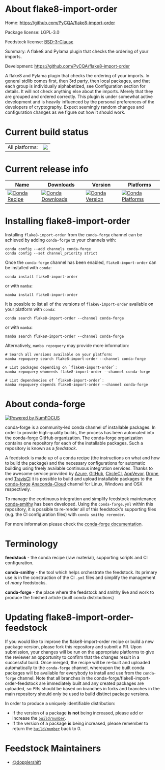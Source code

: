 About flake8-import-order
=========================

Home: https://github.com/PyCQA/flake8-import-order

Package license: LGPL-3.0

Feedstock license: [BSD-3-Clause](https://github.com/conda-forge/flake8-import-order-feedstock/blob/main/LICENSE.txt)

Summary: A flake8 and Pylama plugin that checks the ordering of your imports.

Development: https://github.com/PyCQA/flake8-import-order

A flake8 and Pylama plugin that checks the ordering of your imports.
In general stdlib comes first, then 3rd party, then local packages,
and that each group is individually alphabetized, see Configuration
section for details. It will not check anything else about the
imports. Merely that they are grouped and ordered correctly. This
plugin is under somewhat active development and is heavily influenced
by the personal preferences of the developers of cryptography. Expect
seemingly random changes and configuration changes as we figure out
how it should work.


Current build status
====================


<table><tr><td>All platforms:</td>
    <td>
      <a href="https://dev.azure.com/conda-forge/feedstock-builds/_build/latest?definitionId=2923&branchName=main">
        <img src="https://dev.azure.com/conda-forge/feedstock-builds/_apis/build/status/flake8-import-order-feedstock?branchName=main">
      </a>
    </td>
  </tr>
</table>

Current release info
====================

| Name | Downloads | Version | Platforms |
| --- | --- | --- | --- |
| [![Conda Recipe](https://img.shields.io/badge/recipe-flake8--import--order-green.svg)](https://anaconda.org/conda-forge/flake8-import-order) | [![Conda Downloads](https://img.shields.io/conda/dn/conda-forge/flake8-import-order.svg)](https://anaconda.org/conda-forge/flake8-import-order) | [![Conda Version](https://img.shields.io/conda/vn/conda-forge/flake8-import-order.svg)](https://anaconda.org/conda-forge/flake8-import-order) | [![Conda Platforms](https://img.shields.io/conda/pn/conda-forge/flake8-import-order.svg)](https://anaconda.org/conda-forge/flake8-import-order) |

Installing flake8-import-order
==============================

Installing `flake8-import-order` from the `conda-forge` channel can be achieved by adding `conda-forge` to your channels with:

```
conda config --add channels conda-forge
conda config --set channel_priority strict
```

Once the `conda-forge` channel has been enabled, `flake8-import-order` can be installed with `conda`:

```
conda install flake8-import-order
```

or with `mamba`:

```
mamba install flake8-import-order
```

It is possible to list all of the versions of `flake8-import-order` available on your platform with `conda`:

```
conda search flake8-import-order --channel conda-forge
```

or with `mamba`:

```
mamba search flake8-import-order --channel conda-forge
```

Alternatively, `mamba repoquery` may provide more information:

```
# Search all versions available on your platform:
mamba repoquery search flake8-import-order --channel conda-forge

# List packages depending on `flake8-import-order`:
mamba repoquery whoneeds flake8-import-order --channel conda-forge

# List dependencies of `flake8-import-order`:
mamba repoquery depends flake8-import-order --channel conda-forge
```


About conda-forge
=================

[![Powered by
NumFOCUS](https://img.shields.io/badge/powered%20by-NumFOCUS-orange.svg?style=flat&colorA=E1523D&colorB=007D8A)](https://numfocus.org)

conda-forge is a community-led conda channel of installable packages.
In order to provide high-quality builds, the process has been automated into the
conda-forge GitHub organization. The conda-forge organization contains one repository
for each of the installable packages. Such a repository is known as a *feedstock*.

A feedstock is made up of a conda recipe (the instructions on what and how to build
the package) and the necessary configurations for automatic building using freely
available continuous integration services. Thanks to the awesome service provided by
[Azure](https://azure.microsoft.com/en-us/services/devops/), [GitHub](https://github.com/),
[CircleCI](https://circleci.com/), [AppVeyor](https://www.appveyor.com/),
[Drone](https://cloud.drone.io/welcome), and [TravisCI](https://travis-ci.com/)
it is possible to build and upload installable packages to the
[conda-forge](https://anaconda.org/conda-forge) [Anaconda-Cloud](https://anaconda.org/)
channel for Linux, Windows and OSX respectively.

To manage the continuous integration and simplify feedstock maintenance
[conda-smithy](https://github.com/conda-forge/conda-smithy) has been developed.
Using the ``conda-forge.yml`` within this repository, it is possible to re-render all of
this feedstock's supporting files (e.g. the CI configuration files) with ``conda smithy rerender``.

For more information please check the [conda-forge documentation](https://conda-forge.org/docs/).

Terminology
===========

**feedstock** - the conda recipe (raw material), supporting scripts and CI configuration.

**conda-smithy** - the tool which helps orchestrate the feedstock.
                   Its primary use is in the construction of the CI ``.yml`` files
                   and simplify the management of *many* feedstocks.

**conda-forge** - the place where the feedstock and smithy live and work to
                  produce the finished article (built conda distributions)


Updating flake8-import-order-feedstock
======================================

If you would like to improve the flake8-import-order recipe or build a new
package version, please fork this repository and submit a PR. Upon submission,
your changes will be run on the appropriate platforms to give the reviewer an
opportunity to confirm that the changes result in a successful build. Once
merged, the recipe will be re-built and uploaded automatically to the
`conda-forge` channel, whereupon the built conda packages will be available for
everybody to install and use from the `conda-forge` channel.
Note that all branches in the conda-forge/flake8-import-order-feedstock are
immediately built and any created packages are uploaded, so PRs should be based
on branches in forks and branches in the main repository should only be used to
build distinct package versions.

In order to produce a uniquely identifiable distribution:
 * If the version of a package **is not** being increased, please add or increase
   the [``build/number``](https://docs.conda.io/projects/conda-build/en/latest/resources/define-metadata.html#build-number-and-string).
 * If the version of a package **is** being increased, please remember to return
   the [``build/number``](https://docs.conda.io/projects/conda-build/en/latest/resources/define-metadata.html#build-number-and-string)
   back to 0.

Feedstock Maintainers
=====================

* [@dopplershift](https://github.com/dopplershift/)


